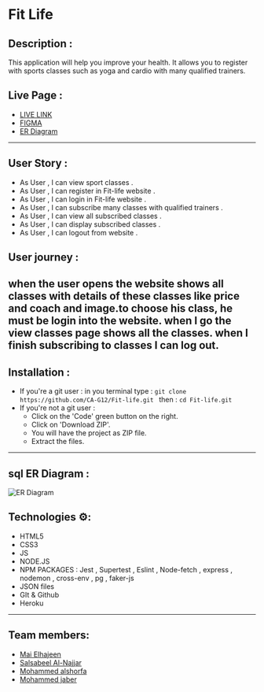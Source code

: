 # Fit Life
## Description :
This application will help you improve your health. It allows you to register with sports classes such as yoga and cardio with many qualified trainers.

## Live Page :
- [LIVE LINK](https://fitlifegym.herokuapp.com/)
- [FIGMA](https://www.figma.com/file/NRoX0bLdQBkP1kAwQl2OYe/Fitlife-Gym?node-id=0%3A1)
- [ER Diagram](https://drawsql.app/teams/mohjaps/diagrams/fitgym)
---

## User Story :
- As User , I can view sport classes .
- As User , I can register in Fit-life website .
- As User , I can login in Fit-life website .  
- As User , I can subscribe many classes with qualified trainers .
- As User , I can view all subscribed classes .
- As User , I can display subscribed classes .
- As User , I can logout from website . 

## User journey :
when the user opens the website shows all classes with details of these classes like price and coach and image.to choose his class, he must be login into the website. when I go the view classes page shows all the classes.
when I finish subscribing to classes I can log out. 
---

## Installation :
- If you're a git user :
    in you terminal type : `git clone https://github.com/CA-G12/Fit-life.git `
    then : `cd Fit-life.git`
- If you're not a git user :
  - Click on the 'Code' green button on the right.
  - Click on 'Download ZIP'.
  - You will have the project as ZIP file.
  - Extract the files.

---
## sql ER Diagram :
![ ER Diagram ]()
## Technologies ⚙:
- HTML5
- CSS3
- JS
- NODE.JS
- NPM PACKAGES : Jest , Supertest , Eslint , Node-fetch , express , nodemon , cross-env , pg , faker-js
- JSON files
- GIt & Github
- Heroku

---

## Team members:
- [Mai Elhajeen](https://github.com/Mai-Elhajeen)
- [Salsabeel Al-Najjar](https://github.com/salsabeelomar)
- [Mohammed alshorfa](https://github.com/mohmmed23)
- [Mohammed jaber](https://github.com/mohjaps)